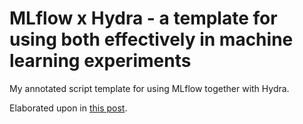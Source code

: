 # MLflow x Hydra - a template for using both effectively in machine learning experiments

My annotated script template for using MLflow together with Hydra.

Elaborated upon in [this post](http://tnwei.github.io/posts/mlflow-x-hydra/).
